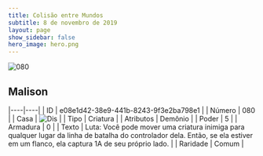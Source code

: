 ```yaml
---
title: Colisão entre Mundos
subtitle: 8 de novembro de 2019
layout: page
show_sidebar: false
hero_image: hero.png
---
```


![080](https://cdn.keyforgegame.com/media/card_front/pt/452_080_QPM3G54PRQ73_pt.png)

## Malison

|----|----|
| ID | e08e1d42-38e9-441b-8243-9f3e2ba798e1 |
| Número | 080 |
| Casa | ![Dis](https://archonarcana.com/images/thumb/e/e8/Dis.png/22px-Dis.png "Dis") |
| Tipo | Criatura |
| Atributos | Demônio |
| Poder | 5 |
| Armadura | 0 |
| Texto | Luta: Você pode mover uma criatura inimiga para qualquer lugar da linha de batalha do controlador dela. Então, se ela estiver em um flanco, ela captura 1A de seu próprio lado. |
| Raridade | Comum |
